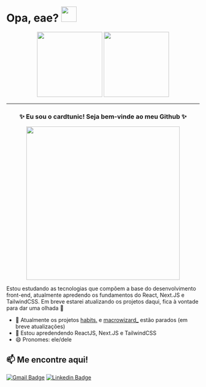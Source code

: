 # Opa, eae? <img width="40px" height="40px" src="https://raw.githubusercontent.com/kaueMarques/kaueMarques/master/hi.gif" />

<p align="center">
<img height="170em" src="https://github-readme-stats.vercel.app/api?username=cardtunic&count_private=true&show_icons=true&theme=default&bg_color=d00062&icon_color=ffffff&text_color=ffffff&ring_color=5c002a&hide_title=true&hide_border=true"/> <img height="170em" src="https://github-readme-stats.vercel.app/api/top-langs?username=cardtunic&count_private=true&show_icons=true&theme=default&bg_color=d00062&text_color=ffffff&hide_title=true&hide_border=true"/>
</p>

---

<h3 align="center">✨ Eu sou o cardtunic! Seja bem-vinde ao meu Github ✨</h3>

<p align="center">
<img align="center" width="400" src="https://skillicons.dev/icons?i=js,react,next,tailwind,html,css,figma,git,php"/></p>

Estou estudando as tecnologias que compõem a base do desenvolvimento front-end, atualmente apredendo os fundamentos do React, Next.JS e TailwindCSS. Em breve estarei atualizando os projetos daqui, fica à vontade para dar uma olhada 👀

- 🔭 Atualmente os projetos [habits.](https://github.com/cardtunic/habits) e [macrowizard_](https://github.com/cardtunic/macrowizard) estão parados (em breve atualizações)
- 🌱 Estou apredendendo ReactJS, Next.JS e TailwindCSS
- 😄 Pronomes: ele/dele

## 📫 Me encontre aqui!

[![Gmail Badge](https://img.shields.io/badge/-tuniccontato@gmail.com-c14438?style=for-the-badge&logo=Gmail&logoColor=white&link=mailto:tuniccontato@gmail.com)](mailto:tuniccontato@gmail.com)
[![Linkedin Badge](https://img.shields.io/badge/-KalebMendes-blue?style=for-the-badge&logo=Linkedin&logoColor=white&link=https://www.linkedin.com/in/kaleb-souza-mendes-a696991b0/)](https://www.linkedin.com/in/kaleb-souza-mendes-a696991b0/)
